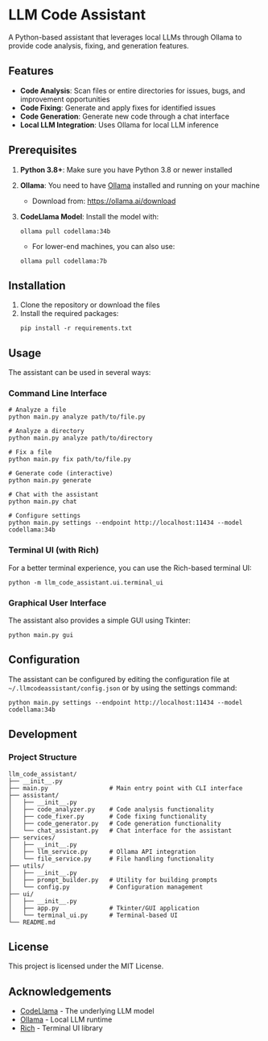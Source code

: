 # LLM Code Assistant

A Python-based assistant that leverages local LLMs through Ollama to provide code analysis, fixing, and generation features.

## Features

- **Code Analysis**: Scan files or entire directories for issues, bugs, and improvement opportunities
- **Code Fixing**: Generate and apply fixes for identified issues
- **Code Generation**: Generate new code through a chat interface
- **Local LLM Integration**: Uses Ollama for local LLM inference

## Prerequisites

1. **Python 3.8+**: Make sure you have Python 3.8 or newer installed
2. **Ollama**: You need to have [Ollama](https://ollama.ai/) installed and running on your machine
   - Download from: https://ollama.ai/download

3. **CodeLlama Model**: Install the model with:
   ```
   ollama pull codellama:34b
   ```
   - For lower-end machines, you can also use:
   ```
   ollama pull codellama:7b
   ```

## Installation

1. Clone the repository or download the files
2. Install the required packages:
   ```
   pip install -r requirements.txt
   ```

## Usage

The assistant can be used in several ways:

### Command Line Interface

```
# Analyze a file
python main.py analyze path/to/file.py

# Analyze a directory
python main.py analyze path/to/directory

# Fix a file
python main.py fix path/to/file.py

# Generate code (interactive)
python main.py generate

# Chat with the assistant
python main.py chat

# Configure settings
python main.py settings --endpoint http://localhost:11434 --model codellama:34b
```

### Terminal UI (with Rich)

For a better terminal experience, you can use the Rich-based terminal UI:

```
python -m llm_code_assistant.ui.terminal_ui
```

### Graphical User Interface

The assistant also provides a simple GUI using Tkinter:

```
python main.py gui
```

## Configuration

The assistant can be configured by editing the configuration file at `~/.llmcodeassistant/config.json` or by using the settings command:

```
python main.py settings --endpoint http://localhost:11434 --model codellama:34b
```

## Development

### Project Structure

```
llm_code_assistant/
├── __init__.py
├── main.py                 # Main entry point with CLI interface
├── assistant/
│   ├── __init__.py
│   ├── code_analyzer.py    # Code analysis functionality
│   ├── code_fixer.py       # Code fixing functionality
│   ├── code_generator.py   # Code generation functionality
│   └── chat_assistant.py   # Chat interface for the assistant
├── services/
│   ├── __init__.py
│   ├── llm_service.py      # Ollama API integration
│   └── file_service.py     # File handling functionality
├── utils/
│   ├── __init__.py
│   ├── prompt_builder.py   # Utility for building prompts
│   └── config.py           # Configuration management
├── ui/
│   ├── __init__.py
│   ├── app.py              # Tkinter/GUI application
│   └── terminal_ui.py      # Terminal-based UI
└── README.md
```

## License

This project is licensed under the MIT License.

## Acknowledgements

- [CodeLlama](https://github.com/facebookresearch/codellama) - The underlying LLM model
- [Ollama](https://ollama.ai/) - Local LLM runtime
- [Rich](https://github.com/textualize/rich) - Terminal UI library
